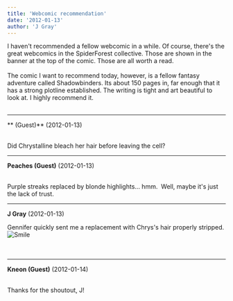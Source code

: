 ```yaml
---
title: 'Webcomic recommendation'
date: '2012-01-13'
author: 'J Gray'
---
```


I haven't recommended a fellow webcomic in a while. Of course, there's the great webcomics in the SpiderForest collective. Those are shown in the banner at the top of the comic. Those are all worth a read. <br><br>The comic I want to recommend today, however, is a fellow fantasy adventure called Shadowbinders. Its about 150 pages in, far enough that it has a strong plotline established. The writing is tight and art beautiful to look at. I highly recommend it.<br><br><a name="" target="_blank" classname="" class="" href="http://shadowbinders.com/"><img alt="" src="/pics/shadowbinders.jpg" border="0" hspace="" vspace=""></a><br>

---
** (Guest)** (2012-01-13)

<br> Did Chrystalline bleach her hair before leaving the cell?

---
**Peaches (Guest)** (2012-01-13)

<br> Purple streaks replaced by blonde highlights... hmm.&nbsp; Well, maybe it's just the lack of trust.<br>

---
**J Gray** (2012-01-13)

Gennifer quickly sent me a replacement with Chrys's hair properly stripped. <img src="/smilies/smile.gif" alt="Smile" border="0"><br><br><br>

---
**Kneon (Guest)** (2012-01-14)

<br> Thanks for the shoutout, J!

